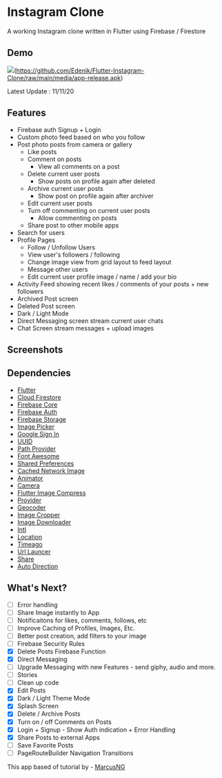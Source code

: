 # Instagram Clone
A working Instagram clone written in Flutter using Firebase / Firestore

## Demo
<img src="https://level01.io/wp-content/uploads/2020/10/direct-download-apk.png">(https://github.com/Edenik/Flutter-Instagram-Clone/raw/main/media/app-release.apk) 

Latest Update : 11/11/20


## Features
 
 * Firebase auth Signup + Login
 * Custom photo feed based on who you follow
 * Post photo posts from camera or gallery
   * Like posts
   * Comment on posts
        * View all comments on a post
   * Delete current user posts
        * Show posts on profile again after deleted
   * Archive current user posts
        *  Show post on profile again after archiver
   * Edit current user posts
   * Turn off commenting on current user posts 
        * Allow commenting on posts
   * Share post to other mobile apps
 * Search for users
 * Profile Pages
   * Follow / Unfollow Users
   * View user's followers / following
   * Change image view from grid layout to feed layout
   * Message other users
   * Edit current user profile image / name / add your bio 
 * Activity Feed showing recent likes / comments of your posts + new followers
 * Archived Post screen
 * Deleted Post screen
 * Dark / Light Mode
 * Direct Messaging screen stream current user chats
 * Chat Screen stream messages + upload images

## Screenshots 


## Dependencies 
* [Flutter](https://flutter.dev/)
* [Cloud Firestore](https://github.com/flutter/plugins/tree/master/packages/cloud_firestore)
* [Firebase Core](https://github.com/FirebaseExtended/flutterfire)
* [Firebase Auth](https://github.com/flutter/plugins/tree/master/packages/firebase_auth)
* [Firebase Storage](https://github.com/FirebaseExtended/flutterfire)
* [Image Picker](https://github.com/flutter/plugins/tree/master/packages/image_picker)
* [Google Sign In](https://github.com/flutter/plugins/tree/master/packages/google_sign_in)
* [UUID](https://github.com/Daegalus/dart-uuid)
* [Path Provider](https://github.com/flutter/plugins/tree/master/packages/path_provider)
* [Font Awesome](https://github.com/brianegan/font_awesome_flutter)
* [Shared Preferences](https://github.com/flutter/plugins/blob/master/packages/shared_preferences)
* [Cached Network Image](https://github.com/renefloor/flutter_cached_network_image)
* [Animator](https://github.com/GIfatahTH/animator)
* [Camera](https://github.com/flutter/plugins/blob/master/packages/camera)
* [Flutter Image Compress](https://github.com/OpenFlutter/flutter_image_compress)
* [Provider](https://github.com/rrousselGit/provider)
* [Geocoder](https://github.com/aloisdeniel/flutter_geocoder)
* [Image Cropper](https://github.com/hnvn/flutter_image_cropper)
* [Image Downloader](https://github.com/ko2ic/image_downloader)
* [Intl](https://github.com/dart-lang/intl)
* [Location](https://github.com/Lyokone/flutterlocation)
* [Timeago](https://github.com/andresaraujo/timeago.dart)
* [Url Launcer](https://github.com/flutter/plugins/tree/master/packages/url_launcher)
* [Share](https://github.com/flutter/plugins/blob/master/packages/share)
* [Auto Direction](https://github.com/AhmedAlYousef/auto_direction)


## What's Next?
 - [ ] Error handling
 - [ ] Share Image instantly to App
 - [ ] Notificaitons for likes, comments, follows, etc
 - [ ] Improve Caching of Profiles, Images, Etc.
 - [ ] Better post creation, add filters to your image
 - [ ] Firebase Security Rules
 - [X] Delete Posts Firebase Function
 - [X] Direct Messaging
 - [ ] Upgrade Messaging with new Features - send giphy, audio and more.
 - [ ] Stories
 - [ ] Clean up code
 - [X] Edit Posts
 - [X] Dark / Light Theme Mode
 - [X] Splash Screen
 - [X] Delete / Archive Posts
 - [X] Turn on / off Comments on Posts
 - [X] Login + Signup - Show Auth indication + Error Handling
 - [X] Share Posts to external Apps
 - [ ] Save Favorite Posts
 - [ ] PageRouteBuilder Navigation Transitions

This app based of tutorial by -
[MarcusNG](https://marcusng.com/)








